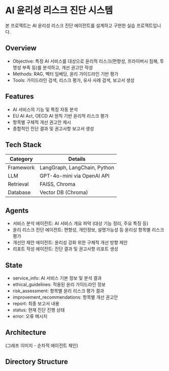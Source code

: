 # AI 윤리성 리스크 진단 시스템

본 프로젝트는 AI 윤리성 리스크 진단 에이전트를 설계하고 구현한 실습 프로젝트입니다.

## Overview

- Objective: 특정 AI 서비스를 대상으로 윤리적 리스크(편향성, 프라이버시 침해, 투명성 부족 등)를 분석하고, 개선 권고안 작성
- Methods: RAG, 벡터 임베딩, 윤리 가이드라인 기반 평가
- Tools: 가이드라인 검색, 리스크 평가, 유사 사례 검색, 보고서 생성

## Features

- AI 서비스의 기능 및 특징 자동 분석
- EU AI Act, OECD AI 원칙 기반 윤리적 리스크 평가
- 항목별 구체적 개선 권고안 제시
- 종합적인 진단 결과 및 권고사항 보고서 생성

## Tech Stack 

| Category   | Details                      |
|------------|------------------------------|
| Framework  | LangGraph, LangChain, Python |
| LLM        | GPT-4o-mini via OpenAI API   |
| Retrieval  | FAISS, Chroma                |
| Database   | Vector DB (Chroma)           |

## Agents
 
- 서비스 분석 에이전트: AI 서비스 개요 파악 (대상 기능 정리, 주요 특징 등)
- 윤리 리스크 진단 에이전트: 편향성, 개인정보, 설명가능성 등 윤리성 항목별 리스크 평가
- 개선안 제안 에이전트: 윤리성 강화 위한 구체적 개선 방향 제안
- 리포트 작성 에이전트: 진단 결과 및 권고사항 리포트 생성

## State 
- service_info: AI 서비스 기본 정보 및 분석 결과
- ethical_guidelines: 적용된 윤리 가이드라인 정보
- risk_assessment: 항목별 윤리 리스크 평가 결과
- improvement_recommendations: 항목별 개선 권고안
- report: 최종 보고서 내용
- status: 현재 진단 진행 상태
- error: 오류 메시지

## Architecture
(그래프 이미지 - 순차적 에이전트 체인)

## Directory Structure
